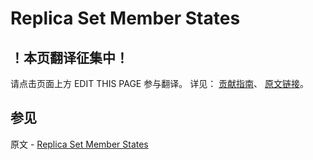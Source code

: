 # Replica Set Member States

## ！本页翻译征集中！

请点击页面上方 EDIT THIS PAGE 参与翻译。
详见：
[贡献指南]( https://github.com/JinMuInfo/MongoDB-Manual-zh/blob/master/CONTRIBUTING.md )、
[原文链接](  https://docs.mongodb.com/manual/reference/replica-states/  )。

## 参见

原文 - [Replica Set Member States]( https://docs.mongodb.com/manual/reference/replica-states/ )


